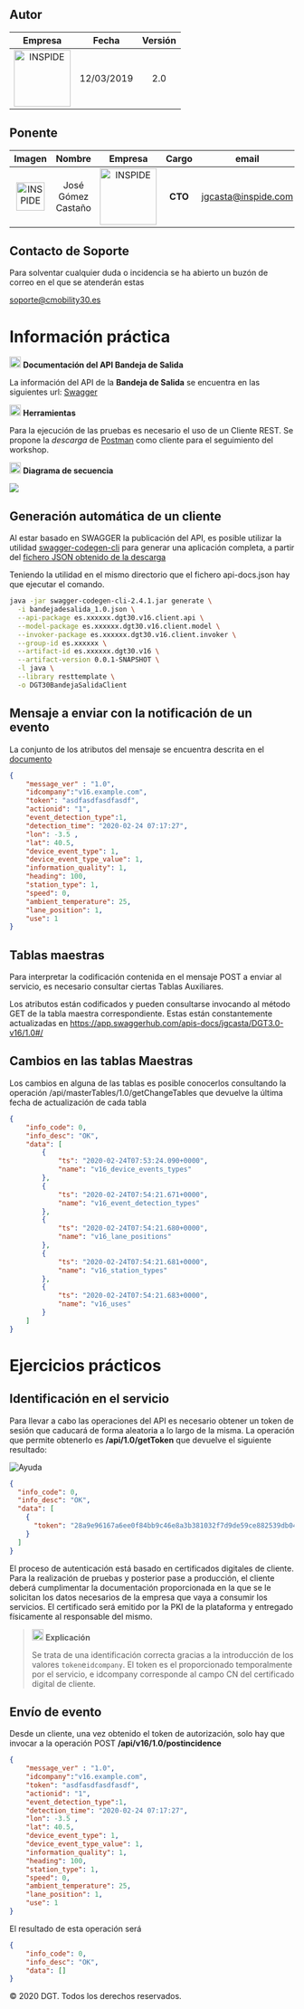 ## **Autor**

| Empresa | Fecha | Versión |
|:-:|:-:|:-:|
| <img src="/images/inspide2.png" alt="INSPIDE" width="100"/>  | 12/03/2019 | 2.0 |

## **Ponente**


| Imagen  |  Nombre |  Empresa |Cargo|email|Linkedin|
|:-:|:-:|:-:|:-:|:-:|:-:|
|  <img src="/images/jgcasta_bn.png" alt="INSPIDE" width="50"/> | José Gómez Castaño  | <img src="/images/inspide2.png" alt="INSPIDE" width="100"/>   | **CTO** | jgcasta@inspide.com 	| [linkedin.com/in/josegomezcastano](https://linkedin.com/in/josegomezcastano) |

## Contacto de Soporte

Para solventar cualquier duda o incidencia se ha abierto un buzón de correo en el que se atenderán estas

soporte@cmobility30.es


# Información **práctica** <a name="id1"></a>

<img src="/images/question.png" alt="API" width="20"/> **Documentación del API Bandeja de Salida**


La información del API de la **Bandeja de Salida** se encuentra en las siguientes url:   [Swagger](https://app.swaggerhub.com/apis-docs/jgcasta/DGT3.0-v16/1.0#/) 

<img src="/images/question.png" alt="API" width="20"/> **Herramientas**


Para la ejecución de las pruebas es necesario el uso de un Cliente REST. Se propone la *descarga* de [Postman](https://www.getpostman.com/downloads/) como cliente para el seguimiento del workshop.

<img src="/images/question.png" alt="API" width="20"/> **Diagrama de secuencia**

<img src="/images/flujo_v16.png">

##  Generación automática de un cliente <a name="id1.1"></a>

Al estar basado en SWAGGER la publicación del API, es posible utilizar la utilidad [swagger-codegen-cli](https://search.maven.org/classic/#search%7Cgav%7C1%7Cg%3A%22io.swagger%22%20AND%20a%3A%22swagger-codegen-cli%22) para generar una aplicación completa, a partir del [fichero JSON obtenido de la descarga](https://github.com/INSPIDE/DGT3.0Workshop2/blob/master/aux/swagger.json)

Teniendo la utilidad en el mismo directorio que el fichero api-docs.json hay que ejecutar el comando.

```sh
java -jar swagger-codegen-cli-2.4.1.jar generate \
  -i bandejadesalida_1.0.json \
  --api-package es.xxxxxx.dgt30.v16.client.api \
  --model-package es.xxxxxx.dgt30.v16.client.model \
  --invoker-package es.xxxxxx.dgt30.v16.client.invoker \
  --group-id es.xxxxxx \
  --artifact-id es.xxxxxx.dgt30.v16 \
  --artifact-version 0.0.1-SNAPSHOT \
  -l java \
  --library resttemplate \
  -o DGT30BandejaSalidaClient
```

## Mensaje a enviar con la notificación de un evento

La conjunto de los atributos del mensaje se encuentra descrita en el [documento](https://github.com/INSPIDE/DGT3.0Workshop2/blob/master/aux/protocolo_v0_3.pdf)

```json
{
	"message_ver" : "1.0",
	"idcompany":"v16.example.com",
	"token": "asdfasdfasdfasdf",
	"actionid": "1",
	"event_detection_type":1,
	"detection_time": "2020-02-24 07:17:27",
	"lon": -3.5 ,
	"lat": 40.5,
	"device_event_type": 1,
	"device_event_type_value": 1,
	"information_quality": 1,
	"heading": 100,
	"station_type": 1,
	"speed": 0,
	"ambient_temperature": 25,
	"lane_position": 1,
	"use": 1
}
```

##  Tablas maestras <a name="id21"></a>

Para interpretar la codificación contenida en el mensaje POST a enviar al servicio, es necesario consultar ciertas Tablas Auxiliares.

Los atributos están codificados y pueden consultarse invocando al método GET de la tabla maestra correspondiente. Estas están constantemente actualizadas en https://app.swaggerhub.com/apis-docs/jgcasta/DGT3.0-v16/1.0#/

## Cambios en las tablas Maestras

Los cambios en alguna de las tablas es posible conocerlos consultando la operación /api/masterTables/1.0/getChangeTables que devuelve la última fecha de actualización de cada tabla

```json
{
    "info_code": 0,
    "info_desc": "OK",
    "data": [
        {
            "ts": "2020-02-24T07:53:24.090+0000",
            "name": "v16_device_events_types"
        },
        {
            "ts": "2020-02-24T07:54:21.671+0000",
            "name": "v16_event_detection_types"
        },
        {
            "ts": "2020-02-24T07:54:21.680+0000",
            "name": "v16_lane_positions"
        },
        {
            "ts": "2020-02-24T07:54:21.681+0000",
            "name": "v16_station_types"
        },
        {
            "ts": "2020-02-24T07:54:21.683+0000",
            "name": "v16_uses"
        }
    ]
}
```

# Ejercicios **prácticos** <a name="id2"></a>

##  Identificación en el servicio <a name="id21"></a>

Para llevar a cabo las operaciones del API es necesario obtener un token de sesión que caducará de forma aleatoria a lo largo de la misma. La operación que permite obtenerlo es **/api/1.0/getToken** que devuelve el siguiente resultado:

<img src="images/diagramasecuencia.png" alt="Ayuda" />

```json
{
  "info_code": 0,
  "info_desc": "OK",
  "data": [
    {
      "token": "28a9e96167a6ee0f84bb9c46e8a3b381032f7d9de59ce882539db044e4ee691f"
    }
  ]
}
```
El proceso de autenticación está basado en certificados digitales de cliente. Para la realización de pruebas y posterior pase a producción, el cliente deberá cumplimentar la documentación proporcionada en la que se le solicitan los datos necesarios de la empresa que vaya a consumir los servicios. El certificado será emitido por la PKI de la plataforma y entregado físicamente al responsable del mismo.

> <img src="/images/explain.png" alt="Ayuda" width="20"/>		**Explicación**
>
> Se trata de una identificación correcta gracias a la introducción de los valores `token`e`idcompany`. El token es el proporcionado temporalmente por el servicio, e idcompany corresponde al campo CN del certificado digital de cliente.
>

## Envío de evento

Desde un cliente, una vez obtenido el token de autorización, solo hay que invocar a la operación POST  **/api/v16/1.0/postincidence**

```json
{
	"message_ver" : "1.0",
	"idcompany":"v16.example.com",
	"token": "asdfasdfasdfasdf",
	"actionid": "1",
	"event_detection_type":1,
	"detection_time": "2020-02-24 07:17:27",
	"lon": -3.5 ,
	"lat": 40.5,
	"device_event_type": 1,
	"device_event_type_value": 1,
	"information_quality": 1,
	"heading": 100,
	"station_type": 1,
	"speed": 0,
	"ambient_temperature": 25,
	"lane_position": 1,
	"use": 1
}
```

El resultado de esta operación será

```json
{
    "info_code": 0,
    "info_desc": "OK",
    "data": []
}
```

© 2020 DGT. Todos los derechos reservados.
